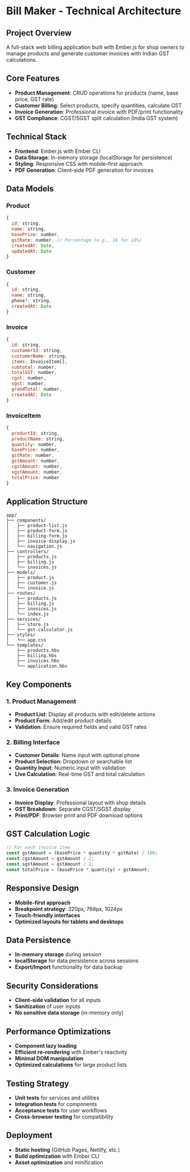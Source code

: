 # Bill Maker - Technical Architecture

## Project Overview
A full-stack web billing application built with Ember.js for shop owners to manage products and generate customer invoices with Indian GST calculations.

## Core Features
- **Product Management**: CRUD operations for products (name, base price, GST rate)
- **Customer Billing**: Select products, specify quantities, calculate GST
- **Invoice Generation**: Professional invoice with PDF/print functionality
- **GST Compliance**: CGST/SGST split calculation (India GST system)

## Technical Stack
- **Frontend**: Ember.js with Ember CLI
- **Data Storage**: In-memory storage (localStorage for persistence)
- **Styling**: Responsive CSS with mobile-first approach
- **PDF Generation**: Client-side PDF generation for invoices

## Data Models

### Product
```javascript
{
  id: string,
  name: string,
  basePrice: number,
  gstRate: number, // Percentage (e.g., 18 for 18%)
  createdAt: Date,
  updatedAt: Date
}
```

### Customer
```javascript
{
  id: string,
  name: string,
  phone?: string,
  createdAt: Date
}
```

### Invoice
```javascript
{
  id: string,
  customerId: string,
  customerName: string,
  items: InvoiceItem[],
  subtotal: number,
  totalGST: number,
  cgst: number,
  sgst: number,
  grandTotal: number,
  createdAt: Date
}
```

### InvoiceItem
```javascript
{
  productId: string,
  productName: string,
  quantity: number,
  basePrice: number,
  gstRate: number,
  gstAmount: number,
  cgstAmount: number,
  sgstAmount: number,
  totalPrice: number
}
```

## Application Structure

```
app/
├── components/
│   ├── product-list.js
│   ├── product-form.js
│   ├── billing-form.js
│   ├── invoice-display.js
│   └── navigation.js
├── controllers/
│   ├── products.js
│   ├── billing.js
│   └── invoices.js
├── models/
│   ├── product.js
│   ├── customer.js
│   └── invoice.js
├── routes/
│   ├── products.js
│   ├── billing.js
│   ├── invoices.js
│   └── index.js
├── services/
│   ├── store.js
│   └── gst-calculator.js
├── styles/
│   └── app.css
└── templates/
    ├── products.hbs
    ├── billing.hbs
    ├── invoices.hbs
    └── application.hbs
```

## Key Components

### 1. Product Management
- **Product List**: Display all products with edit/delete actions
- **Product Form**: Add/edit product details
- **Validation**: Ensure required fields and valid GST rates

### 2. Billing Interface
- **Customer Details**: Name input with optional phone
- **Product Selection**: Dropdown or searchable list
- **Quantity Input**: Numeric input with validation
- **Live Calculation**: Real-time GST and total calculation

### 3. Invoice Generation
- **Invoice Display**: Professional layout with shop details
- **GST Breakdown**: Separate CGST/SGST display
- **Print/PDF**: Browser print and PDF download options

## GST Calculation Logic

```javascript
// For each invoice item
const gstAmount = (basePrice * quantity * gstRate) / 100;
const cgstAmount = gstAmount / 2;
const sgstAmount = gstAmount / 2;
const totalPrice = (basePrice * quantity) + gstAmount;
```

## Responsive Design
- **Mobile-first approach**
- **Breakpoint strategy**: 320px, 768px, 1024px
- **Touch-friendly interfaces**
- **Optimized layouts for tablets and desktops**

## Data Persistence
- **In-memory storage** during session
- **localStorage** for data persistence across sessions
- **Export/Import** functionality for data backup

## Security Considerations
- **Client-side validation** for all inputs
- **Sanitization** of user inputs
- **No sensitive data storage** (in-memory only)

## Performance Optimizations
- **Component lazy loading**
- **Efficient re-rendering** with Ember's reactivity
- **Minimal DOM manipulation**
- **Optimized calculations** for large product lists

## Testing Strategy
- **Unit tests** for services and utilities
- **Integration tests** for components
- **Acceptance tests** for user workflows
- **Cross-browser testing** for compatibility

## Deployment
- **Static hosting** (GitHub Pages, Netlify, etc.)
- **Build optimization** with Ember CLI
- **Asset optimization** and minification